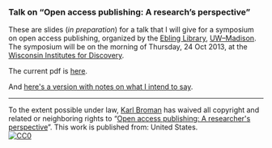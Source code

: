### Talk on &ldquo;Open access publishing: A research&rsquo;s perspective&rdquo;

These are slides (_in preparation_) for a talk that I will give for a symposium on open
access publishing, organized by the
[Ebling Library](http://ebling.library.wisc.edu),
[UW&ndash;Madison](http://www.wisc.edu).
The symposium will be on the morning of Thursday, 24 Oct 2013, at
the [Wisconsin Institutes for Discovery](http://discovery.wisc.edu/discovery).

The current pdf is [here](http://www.biostat.wisc.edu/~kbroman/presentations/openaccess.pdf).

And [here's a version with notes on what I intend to say](http://www.biostat.wisc.edu/~kbroman/presentations/openaccess_withnotes.pdf).

<hr/>

To the extent possible under law,
[Karl Broman](http://github.com/kbroman)
has waived all copyright and related or neighboring rights to
&ldquo;[Open access publishing: A researcher's perspective](http://github.com/kbroman/Talk_OpenAccess)&rdquo;.
This work is published from: United States.
<br/>
[![CC0](http://i.creativecommons.org/p/zero/1.0/88x31.png)](http://creativecommons.org/publicdomain/zero/1.0/)
